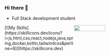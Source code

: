 ### Hi there 👋

- Full Stack development student



<div style="display: flex; flex-direction: row; align-items: flex-start; justify-content: flex-start;">
 <div style="width:45%">[![My Skills](https://skillicons.dev/icons?i=js,html,css,react,nodejs,java,spring,docker,kotlin,tailwindcss&perline=6)](https://skillicons.dev)</div>
 <img class="img" style="height: auto; width: 45%;" src="https://github-readme-stats.vercel.app/api?username=RhysDevalckeneer2" />
</div>

<!--
**RhysDevalckeneer2/RhysDevalckeneer2** is a ✨ _special_ ✨ repository because its `README.md` (this file) appears on your GitHub profile.

Here are some ideas to get you started:

- 🔭 I’m currently working on ...
- 🌱 I’m currently learning ...
- 👯 I’m looking to collaborate on ...
- 🤔 I’m looking for help with ...
- 💬 Ask me about ...
- 📫 How to reach me: ...
- 😄 Pronouns: ...
- ⚡ Fun fact: ...
-->

